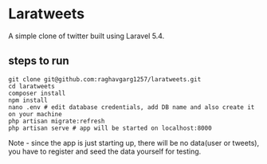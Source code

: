 # Laratweets
A simple clone of twitter built using Laravel 5.4.


## steps to run
```
git clone git@github.com:raghavgarg1257/laratweets.git
cd laratweets
composer install
npm install
nano .env # edit database credentials, add DB name and also create it on your machine
php artisan migrate:refresh
php artisan serve # app will be started on localhost:8000
```

Note - since the app is just starting up, there will be no data(user or tweets), you have to register and seed the data yourself for testing.
